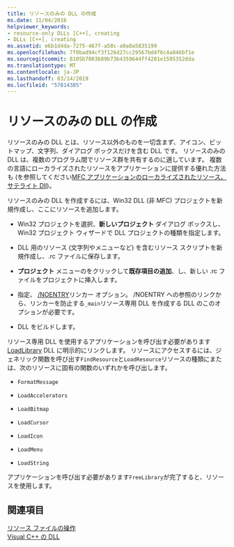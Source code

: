 ```yaml
---
title: リソースのみの DLL の作成
ms.date: 11/04/2016
helpviewer_keywords:
- resource-only DLLs [C++], creating
- DLLs [C++], creating
ms.assetid: e6b1d4da-7275-467f-a58c-a0a8a5835199
ms.openlocfilehash: 7f0bad94cf3f126d27cc29567bd4f6c4a846bf1e
ms.sourcegitcommit: 8105b7003b89b73b4359644ff4281e1595352dda
ms.translationtype: MT
ms.contentlocale: ja-JP
ms.lasthandoff: 03/14/2019
ms.locfileid: "57814385"
---
```

# <a name="creating-a-resource-only-dll"></a>リソースのみの DLL の作成

リソースのみの DLL とは、リソース以外のものを一切含まず、アイコン、ビットマップ、文字列、ダイアログ ボックスだけを含む DLL です。 リソースのみの DLL は、複数のプログラム間でリソース群を共有するのに適しています。 複数の言語にローカライズされたリソースをアプリケーションに提供する優れた方法も (を参照してください[MFC アプリケーションのローカライズされたリソース。サテライト Dll](localized-resources-in-mfc-applications-satellite-dlls.md))。

リソースのみの DLL を作成するには、Win32 DLL (非 MFC) プロジェクトを新規作成し、ここにリソースを追加します。

- Win32 プロジェクトを選択、**新しいプロジェクト** ダイアログ ボックスし、Win32 プロジェクト ウィザードで DLL プロジェクトの種類を指定します。

- DLL 用のリソース (文字列やメニューなど) を含むリソース スクリプトを新規作成し、.rc ファイルに保存します。

- **プロジェクト** メニューのをクリックして**既存項目の追加**、し、新しい .rc ファイルをプロジェクトに挿入します。

- 指定、 [/NOENTRY](reference/noentry-no-entry-point.md)リンカー オプション。 /NOENTRY への参照のリンクから、リンカーを防止する`_main`リソース専用 DLL を作成する DLL のこのオプションが必要です。

- DLL をビルドします。

リソース専用 DLL を使用するアプリケーションを呼び出す必要があります[LoadLibrary](loadlibrary-and-afxloadlibrary.md) DLL に明示的にリンクします。 リソースにアクセスするには、ジェネリック関数を呼び出す`FindResource`と`LoadResource`リソースの種類にまたは、次のリソースに固有の関数のいずれかを呼び出します。

- `FormatMessage`

- `LoadAccelerators`

- `LoadBitmap`

- `LoadCursor`

- `LoadIcon`

- `LoadMenu`

- `LoadString`

アプリケーションを呼び出す必要があります`FreeLibrary`が完了すると、リソースを使用します。

## <a name="see-also"></a>関連項目

[リソース ファイルの操作](../windows/working-with-resource-files.md)<br/>
[Visual C++ の DLL](dlls-in-visual-cpp.md)
